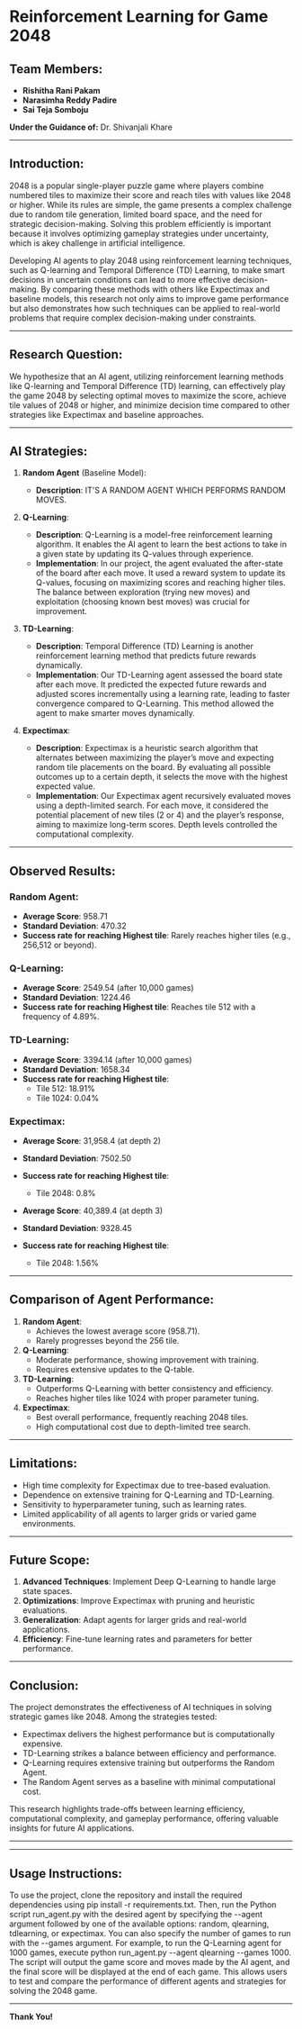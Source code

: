 # Reinforcement Learning for Game 2048

## Team Members:
- **Rishitha Rani Pakam**
- **Narasimha Reddy Padire**
- **Sai Teja Somboju**

**Under the Guidance of:** Dr. Shivanjali Khare

---

## Introduction:
2048 is a popular single-player puzzle game where players combine numbered tiles to maximize their score and reach tiles with values like 2048 or higher. While its rules are simple, the game presents a complex challenge due to random tile generation, limited board space, and the need for strategic decision-making. Solving this problem efficiently is important because it involves optimizing gameplay strategies under uncertainty, which is akey challenge in artificial intelligence.

 Developing AI agents to play 2048 using reinforcement learning techniques, such as Q-learning and Temporal Difference (TD) Learning, to make smart decisions in uncertain conditions can lead to more effective decision-making. By comparing these methods with others like Expectimax and baseline models, this research not only aims to improve game performance but also demonstrates how such techniques can be applied to real-world problems that require complex decision-making under constraints.


---

## Research Question:
We hypothesize that an AI agent, utilizing reinforcement learning methods like Q-learning and Temporal Difference (TD) learning, can effectively play the game 2048 by selecting optimal moves to maximize the score, achieve tile values of 2048 or higher, and minimize decision time compared to other strategies like Expectimax and baseline approaches.


---

## AI Strategies:
1. **Random Agent** (Baseline Model):
   - **Description**: IT'S A RANDOM AGENT WHICH PERFORMS RANDOM MOVES.

2. **Q-Learning**:
   - **Description**: Q-Learning is a model-free reinforcement learning algorithm. It enables the AI agent to learn the best actions to take in a given state by updating its Q-values through experience.
   - **Implementation**: In our project, the agent evaluated the after-state of the board after each move. It used a reward system to update its Q-values, focusing on maximizing scores and reaching higher tiles. The balance between exploration (trying new moves) and exploitation (choosing known best moves) was crucial for improvement.

3. **TD-Learning**:
   - **Description**: Temporal Difference (TD) Learning is another reinforcement learning method that predicts future rewards dynamically.
   - **Implementation**: Our TD-Learning agent assessed the board state after each move. It predicted the expected future rewards and adjusted scores incrementally using a learning rate, leading to faster convergence compared to Q-Learning. This method allowed the agent to make smarter moves dynamically.

4. **Expectimax**:
   - **Description**: Expectimax is a heuristic search algorithm that alternates between maximizing the player’s move and expecting random tile placements on the board. By evaluating all possible outcomes up to a certain depth, it selects the move with the highest expected value.
   - **Implementation**: Our Expectimax agent recursively evaluated moves using a depth-limited search. For each move, it considered the potential placement of new tiles (2 or 4) and the player’s response, aiming to maximize long-term scores. Depth levels controlled the computational complexity.

---

## Observed Results:
### Random Agent:
- **Average Score**: 958.71
- **Standard Deviation**: 470.32
- **Success rate for reaching Highest tile**: Rarely reaches higher tiles (e.g., 256,512 or beyond).

### Q-Learning:
- **Average Score**: 2549.54 (after 10,000 games)
- **Standard Deviation**: 1224.46
- **Success rate for reaching Highest tile**: Reaches tile 512 with a frequency of 4.89%.

### TD-Learning:
- **Average Score**: 3394.14 (after 10,000 games)
- **Standard Deviation**: 1658.34
- **Success rate for reaching Highest tile**:
  - Tile 512: 18.91%
  - Tile 1024: 0.04%

### Expectimax:
- **Average Score**: 31,958.4 (at depth 2)
- **Standard Deviation**: 7502.50
- **Success rate for reaching Highest tile**:
  - Tile 2048: 0.8%

- **Average Score**: 40,389.4 (at depth 3)
- **Standard Deviation**: 9328.45
- **Success rate for reaching Highest tile**:
  - Tile 2048: 1.56%

---

## Comparison of Agent Performance:
1. **Random Agent**:
   - Achieves the lowest average score (958.71).
   - Rarely progresses beyond the 256 tile.
2. **Q-Learning**:
   - Moderate performance, showing improvement with training.
   - Requires extensive updates to the Q-table.
3. **TD-Learning**:
   - Outperforms Q-Learning with better consistency and efficiency.
   - Reaches higher tiles like 1024 with proper parameter tuning.
4. **Expectimax**:
   - Best overall performance, frequently reaching 2048 tiles.
   - High computational cost due to depth-limited tree search.

---

## Limitations:
- High time complexity for Expectimax due to tree-based evaluation.
- Dependence on extensive training for Q-Learning and TD-Learning.
- Sensitivity to hyperparameter tuning, such as learning rates.
- Limited applicability of all agents to larger grids or varied game environments.

---

## Future Scope:
1. **Advanced Techniques**: Implement Deep Q-Learning to handle large state spaces.
2. **Optimizations**: Improve Expectimax with pruning and heuristic evaluations.
3. **Generalization**: Adapt agents for larger grids and real-world applications.
4. **Efficiency**: Fine-tune learning rates and parameters for better performance.

---

## Conclusion:
The project demonstrates the effectiveness of AI techniques in solving strategic games like 2048. Among the strategies tested:
- Expectimax delivers the highest performance but is computationally expensive.
- TD-Learning strikes a balance between efficiency and performance.
- Q-Learning requires extensive training but outperforms the Random Agent.
- The Random Agent serves as a baseline with minimal computational cost.

This research highlights trade-offs between learning efficiency, computational complexity, and gameplay performance, offering valuable insights for future AI applications.

---


---
## Usage Instructions:
To use the project, clone the repository and install the required dependencies using pip install -r requirements.txt. Then, run the Python script run_agent.py with the desired agent by specifying the --agent argument followed by one of the available options: random, qlearning, tdlearning, or expectimax. You can also specify the number of games to run with the --games argument. For example, to run the Q-Learning agent for 1000 games, execute python run_agent.py --agent qlearning --games 1000. The script will output the game score and moves made by the AI agent, and the final score will be displayed at the end of each game. This allows users to test and compare the performance of different agents and strategies for solving the 2048 game.

---

**Thank You!**
